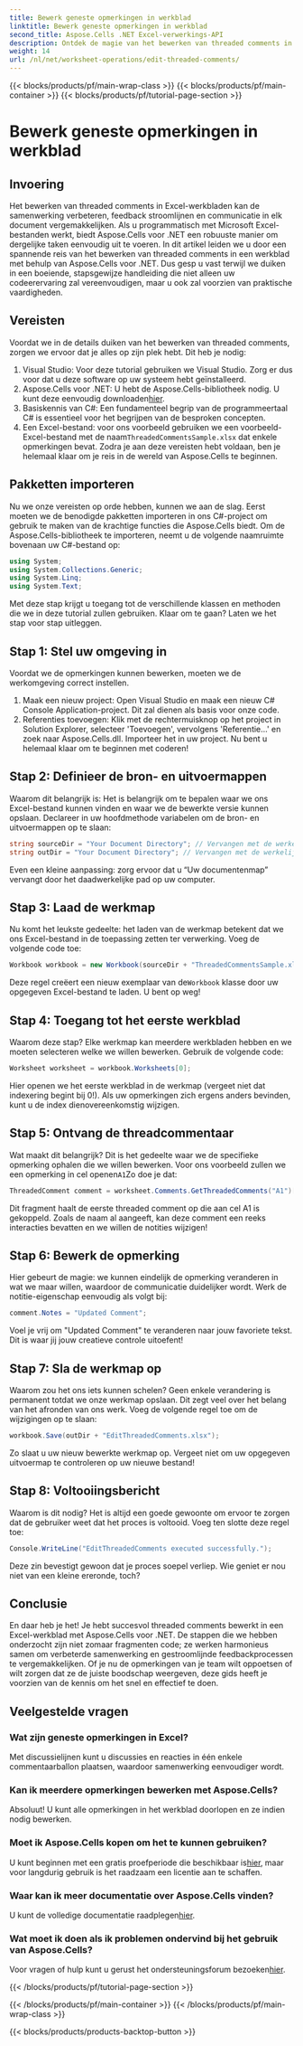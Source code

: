 ```yaml
---
title: Bewerk geneste opmerkingen in werkblad
linktitle: Bewerk geneste opmerkingen in werkblad
second_title: Aspose.Cells .NET Excel-verwerkings-API
description: Ontdek de magie van het bewerken van threaded comments in Excel met Aspose.Cells voor .NET! Volg onze stapsgewijze handleiding en beheers uw documenten met gemak.
weight: 14
url: /nl/net/worksheet-operations/edit-threaded-comments/
---
```


{{< blocks/products/pf/main-wrap-class >}}
{{< blocks/products/pf/main-container >}}
{{< blocks/products/pf/tutorial-page-section >}}

# Bewerk geneste opmerkingen in werkblad

## Invoering
Het bewerken van threaded comments in Excel-werkbladen kan de samenwerking verbeteren, feedback stroomlijnen en communicatie in elk document vergemakkelijken. Als u programmatisch met Microsoft Excel-bestanden werkt, biedt Aspose.Cells voor .NET een robuuste manier om dergelijke taken eenvoudig uit te voeren. In dit artikel leiden we u door een spannende reis van het bewerken van threaded comments in een werkblad met behulp van Aspose.Cells voor .NET. Dus gesp u vast terwijl we duiken in een boeiende, stapsgewijze handleiding die niet alleen uw codeerervaring zal vereenvoudigen, maar u ook zal voorzien van praktische vaardigheden.
## Vereisten
Voordat we in de details duiken van het bewerken van threaded comments, zorgen we ervoor dat je alles op zijn plek hebt. Dit heb je nodig:
1. Visual Studio: Voor deze tutorial gebruiken we Visual Studio. Zorg er dus voor dat u deze software op uw systeem hebt geïnstalleerd.
2.  Aspose.Cells voor .NET: U hebt de Aspose.Cells-bibliotheek nodig. U kunt deze eenvoudig downloaden[hier](https://releases.aspose.com/cells/net/).
3. Basiskennis van C#: Een fundamenteel begrip van de programmeertaal C# is essentieel voor het begrijpen van de besproken concepten.
4.  Een Excel-bestand: voor ons voorbeeld gebruiken we een voorbeeld-Excel-bestand met de naam`ThreadedCommentsSample.xlsx` dat enkele opmerkingen bevat.
Zodra je aan deze vereisten hebt voldaan, ben je helemaal klaar om je reis in de wereld van Aspose.Cells te beginnen.
## Pakketten importeren
Nu we onze vereisten op orde hebben, kunnen we aan de slag. Eerst moeten we de benodigde pakketten importeren in ons C#-project om gebruik te maken van de krachtige functies die Aspose.Cells biedt.
Om de Aspose.Cells-bibliotheek te importeren, neemt u de volgende naamruimte bovenaan uw C#-bestand op:
```csharp
using System;
using System.Collections.Generic;
using System.Linq;
using System.Text;
```
Met deze stap krijgt u toegang tot de verschillende klassen en methoden die we in deze tutorial zullen gebruiken. 
Klaar om te gaan? Laten we het stap voor stap uitleggen.
## Stap 1: Stel uw omgeving in
Voordat we de opmerkingen kunnen bewerken, moeten we de werkomgeving correct instellen.
1. Maak een nieuw project: Open Visual Studio en maak een nieuw C# Console Application-project. Dit zal dienen als basis voor onze code.
2. Referenties toevoegen: Klik met de rechtermuisknop op het project in Solution Explorer, selecteer 'Toevoegen', vervolgens 'Referentie...' en zoek naar Aspose.Cells.dll. Importeer het in uw project. 
Nu bent u helemaal klaar om te beginnen met coderen!
## Stap 2: Definieer de bron- en uitvoermappen
Waarom dit belangrijk is: Het is belangrijk om te bepalen waar we ons Excel-bestand kunnen vinden en waar we de bewerkte versie kunnen opslaan.
Declareer in uw hoofdmethode variabelen om de bron- en uitvoermappen op te slaan:
```csharp
string sourceDir = "Your Document Directory"; // Vervangen met de werkelijke directory
string outDir = "Your Document Directory"; // Vervangen met de werkelijke directory
```
Even een kleine aanpassing: zorg ervoor dat u “Uw documentenmap” vervangt door het daadwerkelijke pad op uw computer. 
## Stap 3: Laad de werkmap
Nu komt het leukste gedeelte: het laden van de werkmap betekent dat we ons Excel-bestand in de toepassing zetten ter verwerking.
Voeg de volgende code toe:
```csharp
Workbook workbook = new Workbook(sourceDir + "ThreadedCommentsSample.xlsx");
```
 Deze regel creëert een nieuw exemplaar van de`Workbook` klasse door uw opgegeven Excel-bestand te laden. U bent op weg!
## Stap 4: Toegang tot het eerste werkblad
Waarom deze stap? Elke werkmap kan meerdere werkbladen hebben en we moeten selecteren welke we willen bewerken.
Gebruik de volgende code:
```csharp
Worksheet worksheet = workbook.Worksheets[0];
```
Hier openen we het eerste werkblad in de werkmap (vergeet niet dat indexering begint bij 0!). Als uw opmerkingen zich ergens anders bevinden, kunt u de index dienovereenkomstig wijzigen.
## Stap 5: Ontvang de threadcommentaar
Wat maakt dit belangrijk? Dit is het gedeelte waar we de specifieke opmerking ophalen die we willen bewerken.
 Voor ons voorbeeld zullen we een opmerking in cel openen`A1`Zo doe je dat:
```csharp
ThreadedComment comment = worksheet.Comments.GetThreadedComments("A1")[0];
```
Dit fragment haalt de eerste threaded comment op die aan cel A1 is gekoppeld. Zoals de naam al aangeeft, kan deze comment een reeks interacties bevatten en we willen de notities wijzigen!
## Stap 6: Bewerk de opmerking
Hier gebeurt de magie: we kunnen eindelijk de opmerking veranderen in wat we maar willen, waardoor de communicatie duidelijker wordt.
Werk de notitie-eigenschap eenvoudig als volgt bij:
```csharp
comment.Notes = "Updated Comment";
```
Voel je vrij om "Updated Comment" te veranderen naar jouw favoriete tekst. Dit is waar jij jouw creatieve controle uitoefent!
## Stap 7: Sla de werkmap op
Waarom zou het ons iets kunnen schelen? Geen enkele verandering is permanent totdat we onze werkmap opslaan. Dit zegt veel over het belang van het afronden van ons werk.
Voeg de volgende regel toe om de wijzigingen op te slaan:
```csharp
workbook.Save(outDir + "EditThreadedComments.xlsx");
```
Zo slaat u uw nieuw bewerkte werkmap op. Vergeet niet om uw opgegeven uitvoermap te controleren op uw nieuwe bestand!
## Stap 8: Voltooiingsbericht
Waarom is dit nodig? Het is altijd een goede gewoonte om ervoor te zorgen dat de gebruiker weet dat het proces is voltooid.
Voeg ten slotte deze regel toe:
```csharp
Console.WriteLine("EditThreadedComments executed successfully.");
```
Deze zin bevestigt gewoon dat je proces soepel verliep. Wie geniet er nou niet van een kleine ereronde, toch?
## Conclusie
En daar heb je het! Je hebt succesvol threaded comments bewerkt in een Excel-werkblad met Aspose.Cells voor .NET. De stappen die we hebben onderzocht zijn niet zomaar fragmenten code; ze werken harmonieus samen om verbeterde samenwerking en gestroomlijnde feedbackprocessen te vergemakkelijken. Of je nu de opmerkingen van je team wilt oppoetsen of wilt zorgen dat ze de juiste boodschap weergeven, deze gids heeft je voorzien van de kennis om het snel en effectief te doen.
## Veelgestelde vragen
### Wat zijn geneste opmerkingen in Excel?
Met discussielijnen kunt u discussies en reacties in één enkele commentaarballon plaatsen, waardoor samenwerking eenvoudiger wordt.
### Kan ik meerdere opmerkingen bewerken met Aspose.Cells?
Absoluut! U kunt alle opmerkingen in het werkblad doorlopen en ze indien nodig bewerken.
### Moet ik Aspose.Cells kopen om het te kunnen gebruiken?
 U kunt beginnen met een gratis proefperiode die beschikbaar is[hier](https://releases.aspose.com/), maar voor langdurig gebruik is het raadzaam een licentie aan te schaffen.
### Waar kan ik meer documentatie over Aspose.Cells vinden?
 U kunt de volledige documentatie raadplegen[hier](https://reference.aspose.com/cells/net/).
### Wat moet ik doen als ik problemen ondervind bij het gebruik van Aspose.Cells?
Voor vragen of hulp kunt u gerust het ondersteuningsforum bezoeken[hier](https://forum.aspose.com/c/cells/9).

{{< /blocks/products/pf/tutorial-page-section >}}

{{< /blocks/products/pf/main-container >}}
{{< /blocks/products/pf/main-wrap-class >}}

{{< blocks/products/products-backtop-button >}}
